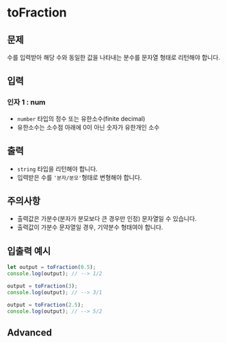 # toFraction

## 문제

수를 입력받아 해당 수와 동일한 값을 나타내는 분수를 문자열 형태로 리턴해야 합니다.

## 입력

### 인자 1 : num

- `number` 타입의 정수 또는 유한소수(finite decimal)
- 유한소수는 소수점 아래에 0이 아닌 숫자가 유한개인 소수

## 출력

- `string` 타입을 리턴해야 합니다.
- 입력받은 수를 `'분자/분모'`형태로 변형해야 합니다.

## 주의사항

- 출력값은 가분수(분자가 분모보다 큰 경우만 인정) 문자열일 수 있습니다.
- 출력값이 가분수 문자열일 경우, 기약분수 형태여야 합니다.

## 입출력 예시

```javascript
let output = toFraction(0.5);
console.log(output); // --> 1/2

output = toFraction(3);
console.log(output); // --> 3/1

output = toFraction(2.5);
console.log(output); // --> 5/2
```

## Advanced
